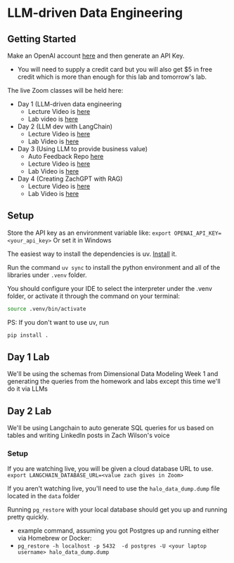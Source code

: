 # LLM-driven Data Engineering

## Getting Started

Make an OpenAI account [here](https://platform.openai.com/) and then generate an API Key.

- You will need to supply a credit card but you will also get $5 in free credit which is more than enough for this lab and tomorrow's lab.

The live Zoom classes will be held here:
- Day 1 (LLM-driven data engineering
  - Lecture Video is [here](https://www.dataexpert.io/lesson/large-language-models-day-1-lecture)
  - Lab video is [here](https://www.dataexpert.io/lesson/large-language-models-day-1-lab)
- Day 2 (LLM dev with LangChain)
  - Lecture Video is [here](https://www.dataexpert.io/lesson/large-language-models-day-2-lecture)
  - Lab Video is [here](https://www.dataexpert.io/lesson/large-language-models-day-2-lab)
- Day 3 (Using LLM to provide business value)
  - Auto Feedback Repo [here](https://github.com/DataExpert-io/auto-feedback-example)
  - Lecture Video is [here](https://www.dataexpert.io/lesson/machine-learning-day-1-lecture-v4)
  - Lab Video is [here](https://www.dataexpert.io/lesson/machine-learning-day-1-lab-v4)
- Day 4 (Creating ZachGPT with RAG)
  - Lecture Video is [here](https://www.dataexpert.io/lesson/machine-learning-day-2-lecture-v4)
  - Lab Video is [here](https://www.dataexpert.io/lesson/machine-learning-day-2-lab-v4)

## Setup

Store the API key as an environment variable like:
`export OPENAI_API_KEY=<your_api_key>`
Or set it in Windows

The easiest way to install the dependencies is uv. [Install](https://docs.astral.sh/uv/getting-started/installation/) it.

Run the command `uv sync` to install the python environment and all of the libraries under `.venv` folder.

You should configure your IDE to select the interpreter under the .venv folder, or activate it through the command on your terminal:
```sh
source .venv/bin/activate
```

PS: If you don't want to use uv, run
```sh
pip install .
```

## Day 1 Lab

We'll be using the schemas from Dimensional Data Modeling Week 1 and generating the queries from the homework and labs except this time we'll do it via LLMs


## Day 2 Lab

We'll be using Langchain to auto generate SQL queries for us based on tables and writing LinkedIn posts in Zach Wilson's voice
### Setup

If you are watching live, you will be given a cloud database URL to use.
`export LANGCHAIN_DATABASE_URL=<value zach gives in Zoom>`

If you aren't watching live, you'll need to use the `halo_data_dump.dump` file located in the `data` folder

Running `pg_restore` with your local database should get you up and running pretty quickly. 

- example command, assuming you got Postgres up and running either via Homebrew or Docker:
 - `pg_restore -h localhost -p 5432  -d postgres -U <your laptop username> halo_data_dump.dump`
